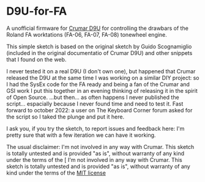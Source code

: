 # D9U-for-FA
A unofficial firmware for [Crumar D9U](https://www.crumar.it/?a=page&p=D9U) for controlling the drawbars of the Roland FA worktations (FA-06, FA-07, FA-08) tonewheel engine.

This simple sketch is based on the original sketch by Guido Scognamiglio (included in the original documentatio of Crumar D9U) and other snippets that I found on the web.

I never tested it on a real D9U (I don't own one), but happened that Crumar released the D9U at the same time I was working on a similar DIY project: so I had the SysEx code for the FA ready 
and being a fan of the Crumar and GSI work I put this together in an evening thinking of releasing it in the spirit of Open Source.
...but then... as often happens I never published the script... espacially because I never found time and need to test it.
Fast forward to october 2022: a user on The Keyboard Corner forum asked for the script so I taked the plunge and put it here.

I ask you, if you try the sketch, to report issues and feedback here: I'm pretty sure that with a few iteration we can have it working.

The usual disclaimer:
I'm not involved in any way with Crumar. This sketch is totally untested and is provided "as is", without warranty of any kind under the terms of the [
I'm not involved in any way with Crumar. This sketch is totally untested and is provided "as is", without warranty of any kind under the terms of the [MIT license](https://mit-license.org/)
